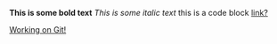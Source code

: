 **This is some bold text**
*This is some italic text*
    this is a code block
[link?](https://devbootcamp.com/)

[Working on Git!](phase-0-gps-1/screenshot.png)